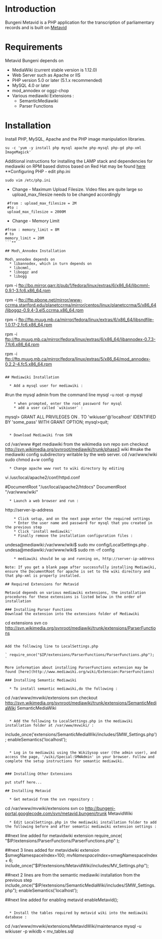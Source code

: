 # Introduction

Bungeni Metavid is a PHP application for the transcription of parliamentary records and is built on [Metavid](http://metavid.ucsc.edu/)

# Requirements

Metavid Bungeni depends on

  * MediaWiki (current stable version is 1.12.0)
  * Web Server such as Apache or IIS
  * PHP version 5.0 or later (5.1.x recommended)
  * MySQL 4.0 or later
  * mod\_annodex or oggz-chop
  * Various mediawiki Extensions :
    * SemanticMediawiki
    * Parser Functions

# Installation

Install PHP, MySQL, Apache and the PHP image manipulation libraries.
```
su -c 'yum -y install php mysql apache php-mysql php-gd php-xml ImageMagick'
```

Additional instructions for installing the LAMP stack and dependencies for mediawiki on RPM based distros based on Red Hat may be found [here](http://www.mediawiki.org/wiki/Manual:Running_MediaWiki_on_Red_Hat_Linux)
**Configuring PHP  - edit php.ini
```
sudo vim /etc/php.ini
```
  * Change - Maximum Upload Filesize. Video files are quite large so upload\_max\_filesize needs to be changed accordingly
```
 #from : upload_max_filesize = 2M
 #to :
 upload_max_filesize = 2000M
```
  * Change - Memory Limit
```
#from : memory_limit = 8M
# to
memory_limit = 20M
```**

## Mod\_Annodex Installation

Mod\_annodex depends on
  * libannodex, which in turn depends on
  * libcmml,
  * liboggz and
  * libogg

```
rpm -i ftp://bo.mirror.garr.it/pub/1/fedora/linux/extras/6/x86_64/libcmml-0.9.1-3.fc6.x86_64.rpm

rpm -i ftp://ftp.pbone.net/mirror/www-ccrma.stanford.edu/planetccrma/mirror/centos/linux/planetccrma/5/x86_64/liboggz-0.9.4-3.el5.ccrma.x86_64.rpm

rpm -i ftp://ftp.muug.mb.ca/mirror/fedora/linux/extras/6/x86_64/libsndfile-1.0.17-2.fc6.x86_64.rpm

rpm -i ftp://ftp.muug.mb.ca/mirror/fedora/linux/extras/6/x86_64/libannodex-0.7.3-7.fc6.x86_64.rpm

rpm -i ftp://ftp.muug.mb.ca/mirror/fedora/linux/extras/5/x86_64/mod_annodex-0.2.2-4.fc5.x86_64.rpm
```

## Mediawiki Installation

  * Add a mysql user for mediawiki :
```
#run the mysql admin from the command line 
mysql -u root -p mysql
```
    * when prompted, enter the root password for mysql
    * add a user called `wikiuser` :
```
mysql> GRANT ALL PRIVILEGES ON *.* TO 'wikiuser'@'localhost'
    IDENTIFIED BY 'some_pass' WITH GRANT OPTION;
mysql>quit;
```

  * Download Mediawiki from SVN
```
cd /var/www
#get mediawiki from the wikimedia svn repo
svn checkout http://svn.wikimedia.org/svnroot/mediawiki/trunk/phase3 wiki
#make the mediawiki config subdirectory writable by the web server.
cd /var/www/wiki
sudo chmod a+w config
```
  * Change apache www root to wiki directory by editing
```
vi /usr/local/apache2/conf/httpd.conf

 #DocumentRoot "/usr/local/apache2/htdocs"
 DocumentRoot "/var/www/wiki"
```
  * Launch a web browser and run :
```
http://server-ip-address
```
    * Click setup, and on the next page enter the required settings
    * Enter the user name and password for mysql that you created in the previous step
    * Click 'install mediawiki'
    * Finally remove the installation configuration files :
```
undesa@mediawiki:/var/www/wiki$ sudo mv config/LocalSettings.php .
undesa@mediawiki:/var/www/wiki$ sudo rm -rf config
```
    * mediawiki should be up and running on, http://server-ip-address

Note: If you get a blank page after successfully installing Mediawiki, ensure the DocumentRoot for apache is set to the wiki directory and that php-xml is properly installed.

## Required Extensions for Metavid

Metavid depends on various mediawiki extensions, the installation procedures for these extensions is listed below in the order of installation

### Installing Parser Functions
Download the extension into the extensions folder of Mediawiki

```
cd extensions
svn co http://svn.wikimedia.org/svnroot/mediawiki/trunk/extensions/ParserFunctions
```

Add the following line to LocalSettings.php

` require_once("$IP/extensions/ParserFunctions/ParserFunctions.php"); `

More information about installing ParserFunctions extension may be found [here](http://www.mediawiki.org/wiki/Extension:ParserFunctions)

### Installing Semantic Mediawiki

  * To install semantic mediawiki,do the following :
```
cd /var/www/mvwiki/extensions
svn checkout http://svn.wikimedia.org/svnroot/mediawiki/trunk/extensions/SemanticMediaWiki SemanticMediaWiki

```

  * Add the following to LocalSettings.php in the mediawiki installation folder at /var/www/mvwiki/ :
```
include_once('extensions/SemanticMediaWiki/includes/SMW_Settings.php');
enableSemantics('localhost');
```

  * Log in to mediawiki using the WikiSysop user (the admin user), and access the page, '/wiki/Special:SMWAdmin' in your browser. Follow and complete the setup instructions for semantic mediawiki.


### Installing Other Extensions

put stuff here...

## Installing Metavid

  * Get metavid from the svn repository :
```
cd /var/www/mvwiki/extensions
svn co http://bungeni-portal.googlecode.com/svn/metavid.bungeni/trunk MetavidWiki
```
  * Edit LocalSettings.php in the mediawiki installation folder to add the following before and after semantic mediawiki extension settings :
```
##next line added for metavidwiki extension
require_once( "$IP/extensions/ParserFunctions/ParserFunctions.php" );

##next 3 lines added for metavidwiki extension
$smwgNamespaceIndex=100;
$mvNamespaceIndex=$smwgNamespaceIndex + 6;
include_once("$IP/extensions/MetavidWiki/includes/MV_Settings.php");

##next 2 lines are from the semantic mediawiki installation from the previous step
include_once("$IP/extensions/SemanticMediaWiki/includes/SMW_Settings.php");
enableSemantics('localhost');

##next line added for enabling metavid
enableMetavid();
```

  * Install the tables required by metavid wiki into the mediawiki database :
```
cd /var/www/mvwiki/extensions/MetavidWiki/maintenance
mysql -u wikiuser -p wikidb < mv_tables.sql
```
